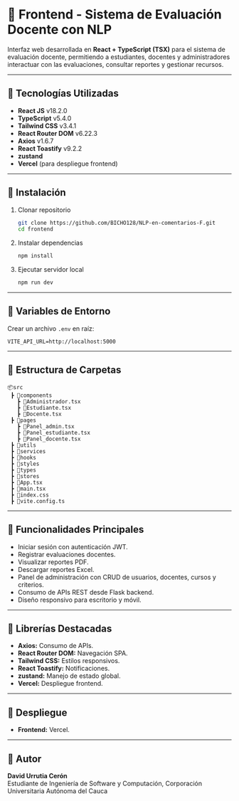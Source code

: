 # 📱 Frontend - Sistema de Evaluación Docente con NLP

Interfaz web desarrollada en **React + TypeScript (TSX)** para el sistema de evaluación docente, permitiendo a estudiantes, docentes y administradores interactuar con las evaluaciones, consultar reportes y gestionar recursos.

---

## 📌 Tecnologías Utilizadas

- **React JS** v18.2.0
- **TypeScript** v5.4.0
- **Tailwind CSS** v3.4.1
- **React Router DOM** v6.22.3
- **Axios** v1.6.7
- **React Toastify** v9.2.2
- **zustand**
- **Vercel** (para despliegue frontend)

---

## 📌 Instalación

1. Clonar repositorio

   ```bash
   git clone https://github.com/BICHO128/NLP-en-comentarios-F.git
   cd frontend
   ```

2. Instalar dependencias

   ```bash
   npm install
   ```

3. Ejecutar servidor local
   ```bash
   npm run dev
   ```

---

## 📌 Variables de Entorno

Crear un archivo `.env` en raíz:

```
VITE_API_URL=http://localhost:5000
```

---

## 📌 Estructura de Carpetas

```
📦src
 ┣ 📂components
   ┣ 📂Administrador.tsx
   ┣ 📂Estudiante.tsx
   ┣ 📂Docente.tsx
 ┣ 📂pages
   ┣ 📂Panel_admin.tsx
   ┣ 📂Panel_estudiante.tsx
   ┣ 📂Panel_docente.tsx
 ┣ 📂utils
 ┣ 📂services
 ┣ 📂hooks
 ┣ 📂styles
 ┣ 📂types
 ┣ 📂stores
 ┣ 📜App.tsx
 ┣ 📜main.tsx
 ┣ 📜index.css
 ┣ 📜vite.config.ts
```

---

## 📌 Funcionalidades Principales

- Iniciar sesión con autenticación JWT.
- Registrar evaluaciones docentes.
- Visualizar reportes PDF.
- Descargar reportes Excel.
- Panel de administración con CRUD de usuarios, docentes, cursos y criterios.
- Consumo de APIs REST desde Flask backend.
- Diseño responsivo para escritorio y móvil.

---

## 📌 Librerías Destacadas

- **Axios:** Consumo de APIs.
- **React Router DOM:** Navegación SPA.
- **Tailwind CSS:** Estilos responsivos.
- **React Toastify:** Notificaciones.
- **zustand:** Manejo de estado global.
- **Vercel:** Despliegue frontend.

---

## 📌 Despliegue

- **Frontend:** Vercel.

---

## 📌 Autor

**David Urrutia Cerón**  
Estudiante de Ingeniería de Software y Computación,
Corporación Universitaria Autónoma del Cauca
